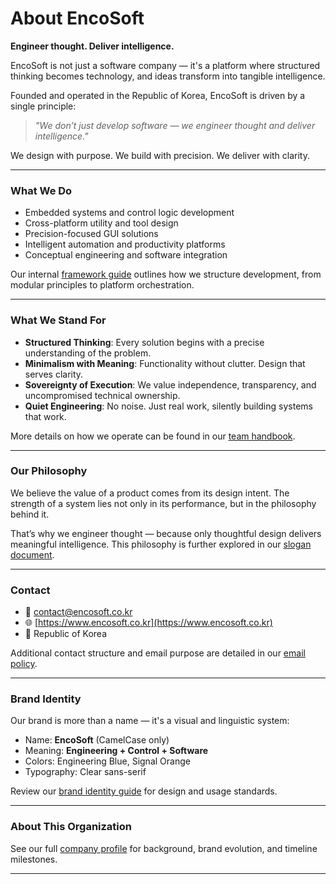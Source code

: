 # About EncoSoft

**Engineer thought. Deliver intelligence.**

EncoSoft is not just a software company — it's a platform where structured thinking becomes technology, and ideas transform into tangible intelligence.

Founded and operated in the Republic of Korea, EncoSoft is driven by a single principle:

> *"We don’t just develop software — we engineer thought and deliver intelligence."*

We design with purpose.
We build with precision.
We deliver with clarity.

---

### What We Do

* Embedded systems and control logic development
* Cross-platform utility and tool design
* Precision-focused GUI solutions
* Intelligent automation and productivity platforms
* Conceptual engineering and software integration

Our internal [framework guide](../../pages/docs/framework-guide/README.md) outlines how we structure development, from modular principles to platform orchestration.

---

### What We Stand For

* **Structured Thinking**: Every solution begins with a precise understanding of the problem.
* **Minimalism with Meaning**: Functionality without clutter. Design that serves clarity.
* **Sovereignty of Execution**: We value independence, transparency, and uncompromised technical ownership.
* **Quiet Engineering**: No noise. Just real work, silently building systems that work.

More details on how we operate can be found in our [team handbook](../../pages/docs/handbook/README.md).

---

### Our Philosophy

We believe the value of a product comes from its design intent.
The strength of a system lies not only in its performance, but in the philosophy behind it.

That’s why we engineer thought — because only thoughtful design delivers meaningful intelligence.
This philosophy is further explored in our [slogan document](../../pages/docs/slogan.md).

---

### Contact

- 📩 [contact@encosoft.co.kr](mailto:contact@encosoft.co.kr)
- 🌐 [https://www.encosoft.co.kr](https://www.encosoft.co.kr)
- 📍 Republic of Korea

Additional contact structure and email purpose are detailed in our [email policy](../../pages/docs/mail-policy.md).

---

### Brand Identity

Our brand is more than a name — it's a visual and linguistic system:

* Name: **EncoSoft** (CamelCase only)
* Meaning: **Engineering + Control + Software**
* Colors: Engineering Blue, Signal Orange
* Typography: Clear sans-serif

Review our [brand identity guide](../../pages/docs/brand-identity.md) for design and usage standards.

---

### About This Organization

See our full [company profile](./docs/about.md) for background, brand evolution, and timeline milestones.

---

